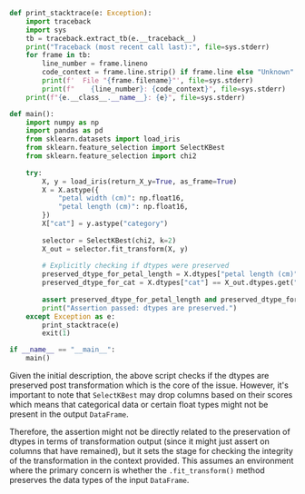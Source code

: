 ```python
def print_stacktrace(e: Exception):
    import traceback
    import sys
    tb = traceback.extract_tb(e.__traceback__)
    print("Traceback (most recent call last):", file=sys.stderr)
    for frame in tb:
        line_number = frame.lineno
        code_context = frame.line.strip() if frame.line else "Unknown"
        print(f'  File "{frame.filename}"', file=sys.stderr)
        print(f"    {line_number}: {code_context}", file=sys.stderr)
    print(f"{e.__class__.__name__}: {e}", file=sys.stderr)

def main():
    import numpy as np
    import pandas as pd
    from sklearn.datasets import load_iris
    from sklearn.feature_selection import SelectKBest
    from sklearn.feature_selection import chi2
    
    try:
        X, y = load_iris(return_X_y=True, as_frame=True)
        X = X.astype({
            "petal width (cm)": np.float16,
            "petal length (cm)": np.float16,
        })
        X["cat"] = y.astype("category")
        
        selector = SelectKBest(chi2, k=2)
        X_out = selector.fit_transform(X, y)
        
        # Explicitly checking if dtypes were preserved
        preserved_dtype_for_petal_length = X.dtypes["petal length (cm)"] == X_out.dtypes.get("petal length (cm)", None)
        preserved_dtype_for_cat = X.dtypes["cat"] == X_out.dtypes.get("cat", None)
        
        assert preserved_dtype_for_petal_length and preserved_dtype_for_cat, "Dtypes were not preserved"
        print("Assertion passed: dtypes are preserved.")
    except Exception as e:
        print_stacktrace(e)
        exit(1)

if __name__ == "__main__":
    main()
```
Given the initial description, the above script checks if the dtypes are preserved post transformation which is the core of the issue. However, it's important to note that `SelectKBest` may drop columns based on their scores which means that categorical data or certain float types might not be present in the output `DataFrame`. 

Therefore, the assertion might not be directly related to the preservation of dtypes in terms of transformation output (since it might just assert on columns that have remained), but it sets the stage for checking the integrity of the transformation in the context provided. This assumes an environment where the primary concern is whether the `.fit_transform()` method preserves the data types of the input `DataFrame`.
